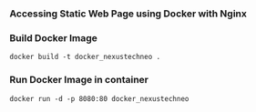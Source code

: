 <h3>Accessing Static Web Page using Docker with Nginx</h3>

### Build Docker Image
```
docker build -t docker_nexustechneo .
```


### Run Docker Image in container
```
docker run -d -p 8080:80 docker_nexustechneo
```